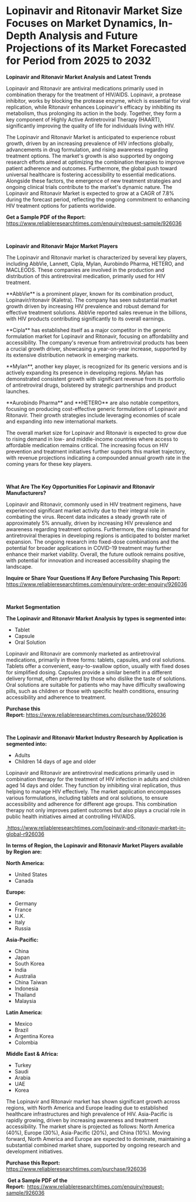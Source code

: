 <p><h1>Lopinavir and Ritonavir Market Size Focuses on Market Dynamics, In-Depth Analysis and Future Projections of its Market Forecasted for Period from 2025 to 2032</h1></p><p><strong>Lopinavir and Ritonavir Market Analysis and Latest Trends</strong></p>
<p><p>Lopinavir and Ritonavir are antiviral medications primarily used in combination therapy for the treatment of HIV/AIDS. Lopinavir, a protease inhibitor, works by blocking the protease enzyme, which is essential for viral replication, while Ritonavir enhances Lopinavir's efficacy by inhibiting its metabolism, thus prolonging its action in the body. Together, they form a key component of Highly Active Antiretroviral Therapy (HAART), significantly improving the quality of life for individuals living with HIV.</p><p>The Lopinavir and Ritonavir Market is anticipated to experience robust growth, driven by an increasing prevalence of HIV infections globally, advancements in drug formulation, and rising awareness regarding treatment options. The market's growth is also supported by ongoing research efforts aimed at optimizing the combination therapies to improve patient adherence and outcomes. Furthermore, the global push toward universal healthcare is fostering accessibility to essential medications. Alongside these factors, the emergence of new treatment strategies and ongoing clinical trials contribute to the market's dynamic nature. The Lopinavir and Ritonavir Market is expected to grow at a CAGR of 7.8% during the forecast period, reflecting the ongoing commitment to enhancing HIV treatment options for patients worldwide.</p></p>
<p><strong>Get a Sample PDF of the Report:&nbsp;</strong> <a href="https://www.reliableresearchtimes.com/enquiry/request-sample/926036?utm_campaign=2009&utm_medium=2&utm_source=Github&utm_content=ia&utm_term=19042025&utm_id=lopinavir-and-ritonavir">https://www.reliableresearchtimes.com/enquiry/request-sample/926036</a></p>
<p>&nbsp;</p>
<p><strong>Lopinavir and Ritonavir Major Market Players</strong></p>
<p><p>The Lopinavir and Ritonavir market is characterized by several key players, including AbbVie, Lannett, Cipla, Mylan, Aurobindo Pharma, HETERO, and MACLEODS. These companies are involved in the production and distribution of this antiretroviral medication, primarily used for HIV treatment.</p><p>**AbbVie** is a prominent player, known for its combination product, Lopinavir/ritonavir (Kaletra). The company has seen substantial market growth driven by increasing HIV prevalence and robust demand for effective treatment solutions. AbbVie reported sales revenue in the billions, with HIV products contributing significantly to its overall earnings.</p><p>**Cipla** has established itself as a major competitor in the generic formulation market for Lopinavir and Ritonavir, focusing on affordability and accessibility. The company's revenue from antiretroviral products has been a crucial growth driver, showcasing a year-on-year increase, supported by its extensive distribution network in emerging markets.</p><p>**Mylan**, another key player, is recognized for its generic versions and is actively expanding its presence in developing regions. Mylan has demonstrated consistent growth with significant revenue from its portfolio of antiretroviral drugs, bolstered by strategic partnerships and product launches.</p><p>**Aurobindo Pharma** and **HETERO** are also notable competitors, focusing on producing cost-effective generic formulations of Lopinavir and Ritonavir. Their growth strategies include leveraging economies of scale and expanding into new international markets.</p><p>The overall market size for Lopinavir and Ritonavir is expected to grow due to rising demand in low- and middle-income countries where access to affordable medication remains critical. The increasing focus on HIV prevention and treatment initiatives further supports this market trajectory, with revenue projections indicating a compounded annual growth rate in the coming years for these key players.</p></p>
<p>&nbsp;</p>
<p><strong>What Are The Key Opportunities For Lopinavir and Ritonavir Manufacturers?</strong></p>
<p><p>Lopinavir and Ritonavir, commonly used in HIV treatment regimens, have experienced significant market activity due to their integral role in combating the virus. Recent data indicates a steady growth rate of approximately 5% annually, driven by increasing HIV prevalence and awareness regarding treatment options. Furthermore, the rising demand for antiretroviral therapies in developing regions is anticipated to bolster market expansion. The ongoing research into fixed-dose combinations and the potential for broader applications in COVID-19 treatment may further enhance their market viability. Overall, the future outlook remains positive, with potential for innovation and increased accessibility shaping the landscape.</p></p>
<p><strong>Inquire or Share Your Questions If Any Before Purchasing This Report:</strong> <a href="https://www.reliableresearchtimes.com/enquiry/pre-order-enquiry/926036?utm_campaign=2009&utm_medium=2&utm_source=Github&utm_content=ia&utm_term=19042025&utm_id=lopinavir-and-ritonavir">https://www.reliableresearchtimes.com/enquiry/pre-order-enquiry/926036</a></p>
<p>&nbsp;</p>
<p><strong>Market Segmentation</strong></p>
<p><strong>The Lopinavir and Ritonavir Market Analysis by types is segmented into:</strong></p>
<p><ul><li>Tablet</li><li>Capsule</li><li>Oral Solution</li></ul></p>
<p><p>Lopinavir and Ritonavir are commonly marketed as antiretroviral medications, primarily in three forms: tablets, capsules, and oral solutions. Tablets offer a convenient, easy-to-swallow option, usually with fixed doses for simplified dosing. Capsules provide a similar benefit in a different delivery format, often preferred by those who dislike the taste of solutions. Oral solutions are suitable for patients who may have difficulty swallowing pills, such as children or those with specific health conditions, ensuring accessibility and adherence to treatment.</p></p>
<p><strong>Purchase this Report:&nbsp;</strong><a href="https://www.reliableresearchtimes.com/purchase/926036?utm_campaign=2009&utm_medium=2&utm_source=Github&utm_content=ia&utm_term=19042025&utm_id=lopinavir-and-ritonavir">https://www.reliableresearchtimes.com/purchase/926036</a></p>
<p>&nbsp;</p>
<p><strong>The Lopinavir and Ritonavir Market Industry Research by Application is segmented into:</strong></p>
<p><ul><li>Adults</li><li>Children 14 days of age and older</li></ul></p>
<p><p>Lopinavir and Ritonavir are antiretroviral medications primarily used in combination therapy for the treatment of HIV infection in adults and children aged 14 days and older. They function by inhibiting viral replication, thus helping to manage HIV effectively. The market application encompasses various formulations, including tablets and oral solutions, to ensure accessibility and adherence for different age groups. This combination therapy not only improves patient outcomes but also plays a crucial role in public health initiatives aimed at controlling HIV/AIDS.</p></p>
<p><a href="https://www.reliableresearchtimes.com/lopinavir-and-ritonavir-market-in-global-r926036?utm_campaign=2009&utm_medium=2&utm_source=Github&utm_content=ia&utm_term=19042025&utm_id=lopinavir-and-ritonavir">&nbsp;https://www.reliableresearchtimes.com/lopinavir-and-ritonavir-market-in-global-r926036</a></p>
<p><strong>In terms of Region, the Lopinavir and Ritonavir Market Players available by Region are:</strong></p>
<p>
    <p> <strong> North America: </strong>
        <ul>
            <li>United States</li>
            <li>Canada</li>
        </ul>
        </p> 
    <p> <strong> Europe: </strong>
        <ul>
            <li>Germany</li>
            <li>France</li>
            <li>U.K.</li>
            <li>Italy</li>
            <li>Russia</li>
        </ul>
        </p> 
    <p> <strong> Asia-Pacific: </strong>
        <ul>
            <li>China</li>
            <li>Japan</li>
            <li>South Korea</li>
            <li>India</li>
            <li>Australia</li>
            <li>China Taiwan</li>
            <li>Indonesia</li>
            <li>Thailand</li>
            <li>Malaysia</li>
        </ul>
        </p> 
    <p> <strong> Latin America: </strong>
        <ul>
            <li>Mexico</li>
            <li>Brazil</li>
            <li>Argentina Korea</li>
            <li>Colombia</li>
        </ul>
        </p> 
    <p> <strong> Middle East & Africa: </strong>
        <ul>
            <li>Turkey</li>
            <li>Saudi</li>
            <li>Arabia</li>
            <li>UAE</li>
            <li>Korea</li>
        </ul>
    </p>
    </p>
<p><p>The Lopinavir and Ritonavir market has shown significant growth across regions, with North America and Europe leading due to established healthcare infrastructures and high prevalence of HIV. Asia-Pacific is rapidly growing, driven by increasing awareness and treatment accessibility. The market share is projected as follows: North America (40%), Europe (30%), Asia-Pacific (20%), and China (10%). Moving forward, North America and Europe are expected to dominate, maintaining a substantial combined market share, supported by ongoing research and development initiatives.</p></p>
<p><strong>Purchase this Report: </strong><a href="https://www.reliableresearchtimes.com/purchase/926036?utm_campaign=2009&utm_medium=2&utm_source=Github&utm_content=ia&utm_term=19042025&utm_id=lopinavir-and-ritonavir">https://www.reliableresearchtimes.com/purchase/926036</a></p>
<p>&nbsp;<strong>Get a Sample PDF of the Report:&nbsp;&nbsp;</strong><a href="https://www.reliableresearchtimes.com/enquiry/request-sample/926036?utm_campaign=2009&utm_medium=2&utm_source=Github&utm_content=ia&utm_term=19042025&utm_id=lopinavir-and-ritonavir">https://www.reliableresearchtimes.com/enquiry/request-sample/926036</a></p>
<p><strong></strong></p>
<p><p></p><p></p><p></p></p>